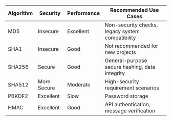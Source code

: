 | Algorithm | Security    | Performance | Recommended Use Cases                            |
| --------- | ----------- | ----------- | ------------------------------------------------ |
| MD5       | Insecure    | Excellent   | Non-security checks, legacy system compatibility |
| SHA1      | Insecure    | Good        | Not recommended for new projects                 |
| SHA256    | Secure      | Good        | General-purpose secure hashing, data integrity   |
| SHA512    | More Secure | Moderate    | High-security requirement scenarios              |
| PBKDF2    | Excellent   | Slow        | Password storage                                 |
| HMAC      | Excellent   | Good        | API authentication, message verification         |